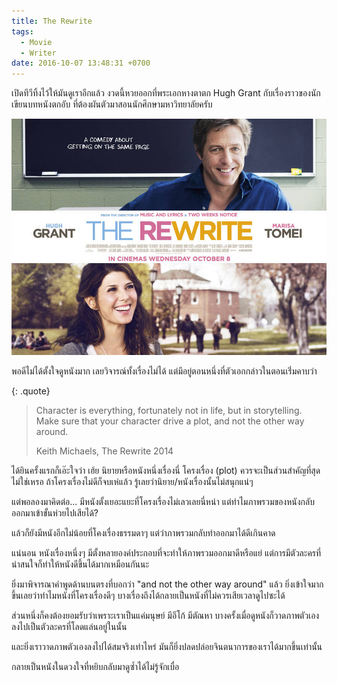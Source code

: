 ```yaml
---
title: The Rewrite
tags:
  - Movie
  - Writer
date: 2016-10-07 13:48:31 +0700
---
```


เปิดทีวีทิ้งไว้ให้มันดูเราอีกแล้ว งวดนี้หวยออกที่พระเอกหางตาตก Hugh Grant กับเรื่องราวของนักเขียนบทหนังตกอับ ที่ต้องผันตัวมาสอนนักศึกษามหาวิทยาลัยครับ

![](/images/poster-the-rewrite.jpg)

พอดีไม่ได้ตั้งใจดูหนังมาก เลยวิจารณ์ทั้งเรื่องไม่ได้ แต่มีอยู่ตอนหนึ่งที่ตัวเอกกล่าวในตอนเริ่่มคาบว่า

{: .quote}
> Character is everything, fortunately not in life, but in storytelling. Make sure that your character drive a plot, and not the other way around.
>
> Keith Michaels, The Rewrite 2014

ได้ยินครั้งแรกก็เอ๊ะใจว่า เฮ้ย นิยายหรือหนังหนึ่งเรื่องนี่ โครงเรื่อง (plot) ควรจะเป็นส่วนสำคัญที่สุดไม่ใช่เหรอ ถ้าโครงเรื่องไม่ดีก็จบเห่แล้ว รู้เลยว่านิยาย/หนังเรื่องนั้นไม่สนุกแน่ๆ

แต่พอลองมาคิดต่อ... มีหนังตั้งเยอะแยะที่โครงเรื่องไม่เลวเลยนี่หน่า แต่ทำไมภาพรวมของหนังกลับออกมาเข้าขั้นห่วยไปเสียได้?

แล้วก็ยังมีหนังอีกไม่น้อยที่โคงเรื่องธรรมดาๆ แต่ว่าภาพรวมกลับทำออกมาได้ดีเกินคาด

แน่นอน หนังเรื่องหนึ่งๆ มีตั้งหลายองค์ประกอบที่จะทำให้ภาพรวมออกมาดีหรือแย่ แต่การมีตัวละครที่น่าสนใจก็ทำให้หนังดีขึ้นได้มากเหมือนกันนะ

ยิ่งมาพิจารณาคำพูดด้านบนตรงที่บอกว่า "and not the other way around" แล้ว ยิ่งเข้าใจมากขึ้นเลยว่าทำไมหนังที่โครงเรื่องดีๆ บางเรื่องถึงได้กลายเป็นหนังที่ไม่ควรเสียเวลาดูไปซะได้

ส่วนหนึ่งก็คงต้องยอมรับว่าเพราะเราเป็นแค่มนุษย์ มีอีโก้ มีตัณหา บางครั้งเมื่อดูหนังก็วาดภาพตัวเองลงไปเป็นตัวละครที่โลดแล่นอยู่ในนั้น

และยิ่งเราวาดภาพตัวเองลงไปได้สมจริงเท่าไหร่ มันก็ยิ่งปลดปล่อยจินตนาการของเราได้มากขึ้นเท่านั้น

กลายเป็นหนังในดวงใจที่หยิบกลับมาดูซ้ำได้ไม่รู้จักเบื่อ
